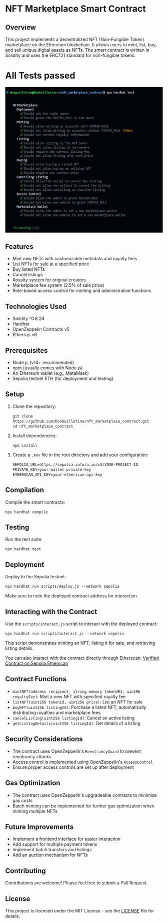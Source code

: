 # NFT Marketplace Smart Contract

## Overview

This project implements a decentralized NFT (Non-Fungible Token) marketplace on the Ethereum blockchain. It allows users to mint, list, buy, and sell unique digital assets as NFTs. The smart contract is written in Solidity and uses the ERC721 standard for non-fungible tokens.

# All Tests passed

![alt text](screenshots/image.png)

## Features

- Mint new NFTs with customizable metadata and royalty fees
- List NFTs for sale at a specified price
- Buy listed NFTs
- Cancel listings
- Royalty system for original creators
- Marketplace fee system (2.5% of sale price)
- Role-based access control for minting and administrative functions

## Technologies Used

- Solidity ^0.8.24
- Hardhat
- OpenZeppelin Contracts v5
- Ethers.js v6

## Prerequisites

- Node.js (v14+ recommended)
- npm (usually comes with Node.js)
- An Ethereum wallet (e.g., MetaMask)
- Sepolia testnet ETH (for deployment and testing)

## Setup

1. Clone the repository:
   ```
   git clone https://github.com/DonGuillotine/nft_marketplace_contract.git
   cd nft_marketplace_contract
   ```

2. Install dependencies:
   ```
   npm install
   ```

3. Create a `.env` file in the root directory and add your configuration:
   ```
   SEPOLIA_URL=https://sepolia.infura.io/v3/YOUR-PROJECT-ID
   PRIVATE_KEY=your-wallet-private-key
   ETHERSCAN_API_KEY=your-etherscan-api-key
   ```

## Compilation

Compile the smart contracts:

```
npx hardhat compile
```

## Testing

Run the test suite:

```
npx hardhat test
```

## Deployment

Deploy to the Sepolia testnet:

```
npx hardhat run scripts/deploy.js --network sepolia
```

Make sure to note the deployed contract address for interaction.

## Interacting with the Contract

Use the `scripts/interact.js` script to interact with the deployed contract:

```
npx hardhat run scripts/interact.js --network sepolia
```

This script demonstrates minting an NFT, listing it for sale, and retrieving listing details.

You can also interact with the contract directly through Etherscan:
[Verified Contract on Sepolia Etherscan](https://sepolia.etherscan.io/address/0xFaA06EeBcae68B9DEa91Ed746F873D0F1CCEA230#writeContract)

## Contract Functions

- `mintNFT(address recipient, string memory tokenURI, uint96 royaltyFee)`: Mint a new NFT with specified royalty fee
- `listNFT(uint256 tokenId, uint256 price)`: List an NFT for sale
- `buyNFT(uint256 listingId)`: Purchase a listed NFT, automatically distributing royalties and marketplace fees
- `cancelListing(uint256 listingId)`: Cancel an active listing
- `getListingDetails(uint256 listingId)`: Get details of a listing

## Security Considerations

- The contract uses OpenZeppelin's `ReentrancyGuard` to prevent reentrancy attacks
- Access control is implemented using OpenZeppelin's `AccessControl`
- Ensure proper access controls are set up after deployment

## Gas Optimization

- The contract uses OpenZeppelin's upgradeable contracts to minimize gas costs
- Batch minting can be implemented for further gas optimization when minting multiple NFTs

## Future Improvements

- Implement a frontend interface for easier interaction
- Add support for multiple payment tokens
- Implement batch transfers and listings
- Add an auction mechanism for NFTs

## Contributing

Contributions are welcome! Please feel free to submit a Pull Request.

## License

This project is licensed under the MIT License - see the [LICENSE](LICENSE) file for details.

